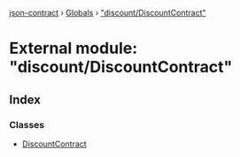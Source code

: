 [json-contract](../README.md) › [Globals](../globals.md) › ["discount/DiscountContract"](_discount_discountcontract_.md)

# External module: "discount/DiscountContract"

## Index

### Classes

* [DiscountContract](../classes/_discount_discountcontract_.discountcontract.md)
